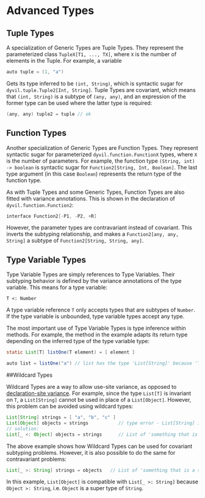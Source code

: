 # Advanced Types

## Tuple Types

A specialization of Generic Types are Tuple Types. They represent the parameterized class `TupleX[T1, ..., TX]`, where `X` is the number of elements in the Tuple. For example, a variable

```java
auto tuple = (1, "a")
```

Gets its type inferred to be `(int, String)`, which is syntactic sugar for `dyvil.tuple.Tuple2[Int, String]`. Tuple Types are covariant, which means that `(int, String)` is a subtype of `(any, any)`, and an expression of the former type can be used where the latter type is required:

```java
(any, any) tuple2 = tuple // ok
```

## Function Types

Another specialization of Generic Types are Function Types. They represent syntactic sugar for parameterized `dyvil.function.FunctionX` types, where `X` is the number of parameters. For example, the function type `(String, int) -> boolean` is syntactic sugar for `Function2[String, Int, Boolean]`. The last type argument (in this case `Boolean`) represents the return type of the function type.

As with Tuple Types and some Generic Types, Function Types are also fitted with variance annotations. This is shown in the declaration of `dyvil.function.Function2`:

```scala
interface Function2[-P1, -P2, +R]
```
However, the parameter types are contravariant instead of covariant. This inverts the subtyping relationship, and makes a `Function2[any, any, String]` a subtype of `Function2[String, String, any]`.

## Type Variable Types

Type Variable Types are simply references to Type Variables. Their subtyping behavior is defined by the variance annotations of the type variable. This means for a type variable:

```
T <: Number
```

A type variable reference `T` only accepts types that are subtypes of `Number`. If the type variable is unbounded, type variable types accept any type.

The most important use of Type Variable Types is type inference within methods. For example, the method in the example adapts its return type depending on the inferred type of the type variable type:

```java
static List[T] listOne(T element) = [ element ]

auto list = listOne("a") // list has the type 'List[String]' because 'T' was inferred to 'String'
```

##Wildcard Types

Wildcard Types are a way to allow use-site variance, as opposed to [declaration-site variance](types/generic-types.md#Variance). For example, since the type `List[T]` is invariant on `T`, a `List[String]` cannot be used in place of a `List[Object]`. However, this problem can be avoided using wildcard types:

```java
List[String] strings = [ "a", "b", "c" ]
List[Object] objects = strings           // type error - List[String] is incompatible with List[Object]
// solution:
List[_ <: Object] objects = strings      // List of 'something that is a subtype of' Object
```

The above example shows how Wildcard Types can be used for covariant subtyping problems. However, it is also possible to do the same for contravariant problems:

```java
List[_ >: String] strings = objects   // List of 'something that is a supertype of' String
```

In this example, `List[Object]` is compatible with `List[_ >: String]` because `Object >: String`, i.e. `Object` is a super type of `String`.